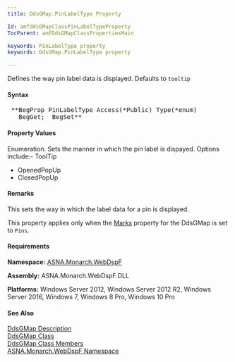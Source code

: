 ```yaml
---
title: DdsGMap.PinLabelType Property

Id: amfddsGMapClassPinLabelTypeProperty
TocParent: amfDdsGMapClassPropertiesMain

keywords: PinLabelType property
keywords: DdsGMap.PinLabelType property

---
```


Defines the way pin label data is displayed. Defaults to <code>tooltip</code>

#### Syntax
<pre class="prettyprint"> **BegProp PinLabelType Access(*Public) Type(*enum)
   BegGet;  BegSet** </pre>

#### Property Values
Enumeration. Sets the manner in which the pin label is dispayed. Options include:- ToolTip
- OpenedPopUp
- ClosedPopUp

#### Remarks
This sets the way in which the label data for a pin is displayed.

This property applies only when the [Marks](amfddsGMapClassMarksProperty.html) property for the DdsGMap is set to <code>Pins</code>.

#### Requirements
**Namespace:** [ASNA.Monarch.WebDspF](amfWebDspFNamespace.html)

**Assembly:** ASNA.Monarch.WebDspF.DLL

**Platforms:** Windows Server 2012, Windows Server 2012 R2, Windows Server 2016, Windows 7, Windows 8 Pro, Windows 10 Pro

#### See Also
[DdsGMap Description](amfUnderstandingMaps.html)<br /> [ DdsGMap Class](amfddsGMapClass.html) <br /> [ DdsGMap Class Members](amfddsGMapClassMembers.html) <br /> [ ASNA.Monarch.WebDspF Namespace](amfWebDspFNamespace.html) 

